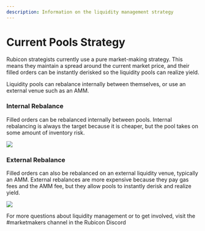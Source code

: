 ```yaml
---
description: Information on the liquidity management strategy
---
```


# Current Pools Strategy

Rubicon strategists currently use a pure market-making strategy. This means they maintain a spread around the current market price, and their filled orders can be instantly derisked so the liquidity pools can realize yield.

Liquidity pools can rebalance internally between themselves, or use an external venue such as an AMM.

### Internal Rebalance

Filled orders can be rebalanced internally between pools. Internal rebalancing is always the target because it is cheaper, but the pool takes on some amount of inventory risk.

![](<../.gitbook/assets/Rubicon v1\_ Internal Rebalancing - Option 1.png>)

### External Rebalance

Filled orders can also be rebalanced on an external liquidity venue, typically an AMM. External rebalances are more expensive because they pay gas fees and the AMM fee, but they allow pools to instantly derisk and realize yield.

![](<../.gitbook/assets/Rubicon v1\_ Internal Rebalancing - Option 2 (1).png>)

For more questions about liquidity management or to get involved, visit the #marketmakers channel in the Rubicon Discord
